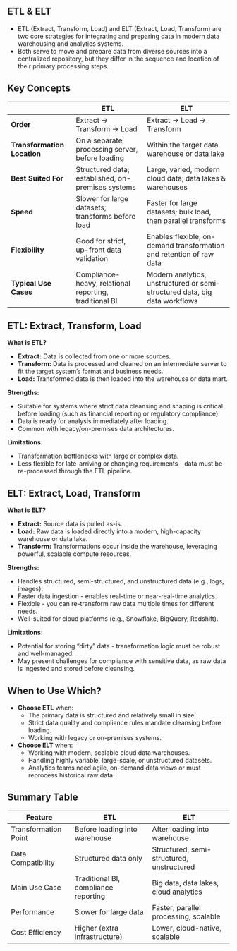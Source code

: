 ## **ETL & ELT**

- ETL (Extract, Transform, Load) and ELT (Extract, Load, Transform) are two core strategies for integrating and preparing data in modern data warehousing and analytics systems.
- Both serve to move and prepare data from diverse sources into a centralized repository, but they differ in the sequence and location of their primary processing steps.

## **Key Concepts**

|  | ETL | ELT |
| --- | --- | --- |
| **Order** | Extract → Transform → Load | Extract → Load → Transform |
| **Transformation Location** | On a separate processing server, before loading | Within the target data warehouse or data lake |
| **Best Suited For** | Structured data; established, on-premises systems | Large, varied, modern cloud data; data lakes & warehouses |
| **Speed** | Slower for large datasets; transforms before load | Faster for large datasets; bulk load, then parallel transforms |
| **Flexibility** | Good for strict, up-front data validation | Enables flexible, on-demand transformation and retention of raw data |
| **Typical Use Cases** | Compliance-heavy, relational reporting, traditional BI | Modern analytics, unstructured or semi-structured data, big data workflows |
## **ETL: Extract, Transform, Load**

**What is ETL?**

- **Extract:** Data is collected from one or more sources.
- **Transform:** Data is processed and cleaned on an intermediate server to fit the target system’s format and business needs.
- **Load:** Transformed data is then loaded into the warehouse or data mart.

**Strengths:**

- Suitable for systems where strict data cleansing and shaping is critical before loading (such as financial reporting or regulatory compliance).
- Data is ready for analysis immediately after loading.
- Common with legacy/on-premises data architectures.

**Limitations:**

- Transformation bottlenecks with large or complex data.
- Less flexible for late-arriving or changing requirements - data must be re-processed through the ETL pipeline.

## **ELT: Extract, Load, Transform**

**What is ELT?**

- **Extract:** Source data is pulled as-is.
- **Load:** Raw data is loaded directly into a modern, high-capacity warehouse or data lake.
- **Transform:** Transformations occur inside the warehouse, leveraging powerful, scalable compute resources.

**Strengths:**

- Handles structured, semi-structured, and unstructured data (e.g., logs, images).
- Faster data ingestion - enables real-time or near-real-time analytics.
- Flexible - you can re-transform raw data multiple times for different needs.
- Well-suited for cloud platforms (e.g., Snowflake, BigQuery, Redshift).

**Limitations:**

- Potential for storing “dirty” data - transformation logic must be robust and well-managed.
- May present challenges for compliance with sensitive data, as raw data is ingested and stored before cleansing.

## **When to Use Which?**

- **Choose ETL** when:
    - The primary data is structured and relatively small in size.
    - Strict data quality and compliance rules mandate cleansing before loading.
    - Working with legacy or on-premises systems.
- **Choose ELT** when:
    - Working with modern, scalable cloud data warehouses.
    - Handling highly variable, large-scale, or unstructured datasets.
    - Analytics teams need agile, on-demand data views or must reprocess historical raw data.

## **Summary Table**

| Feature | ETL | ELT |
| --- | --- | --- |
| Transformation Point | Before loading into warehouse | After loading into warehouse |
| Data Compatibility | Structured data only | Structured, semi-structured, unstructured |
| Main Use Case | Traditional BI, compliance reporting | Big data, data lakes, cloud analytics |
| Performance | Slower for large data | Faster, parallel processing, scalable |
| Cost Efficiency | Higher (extra infrastructure) | Lower, cloud-native, scalable |
